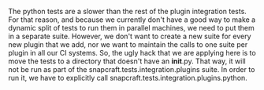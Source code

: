 The python tests are a slower than the rest of the plugin integration
tests. For that reason, and because we currently don't have a good way to make
a dynamic split of tests to run them in parallel machines, we need to put them
in a separate suite.
However, we don't want to create a new suite for every new plugin that we add,
nor we want to maintain the calls to one suite per plugin in all our CI
systems.
So, the ugly hack that we are applying here is to move the tests to a
directory that doesn't have an __init__.py. That way, it will not be run as
part of the snapcraft.tests.integration.plugins suite. In order to run it,
we have to explicitly call snapcraft.tests.integration.plugins.python.
